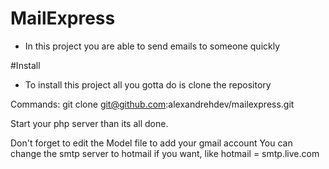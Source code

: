 # MailExpress

+ In this project you are able to send emails to someone quickly

#Install

+ To install this project all you gotta do is clone the repository

Commands:
  git clone git@github.com:alexandrehdev/mailexpress.git
 
Start your php server than its all done.


Don't forget to edit the Model file to add your gmail account
You can change the smtp server to hotmail if you want, like hotmail = smtp.live.com


